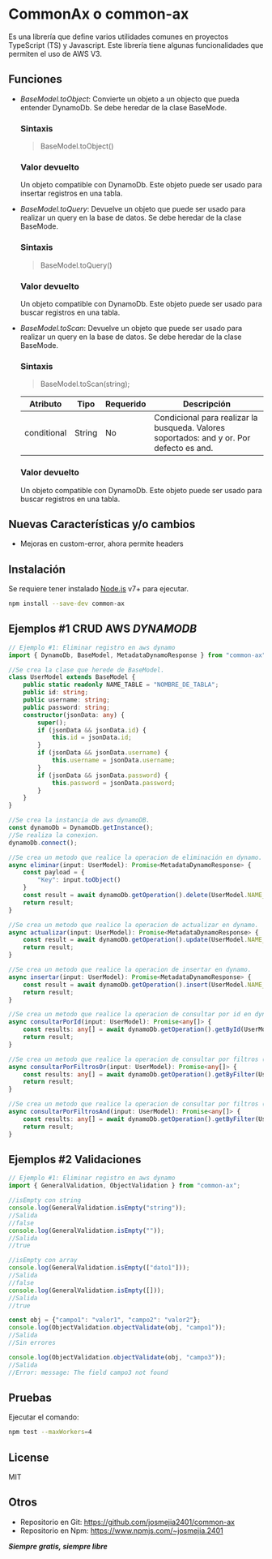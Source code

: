 # CommonAx o common-ax
Es una librería que define varios utilidades comunes en proyectos TypeScript (TS) y Javascript. Este librería tiene algunas funcionalidades que permiten el uso de AWS V3.

## Funciones
- _BaseModel.toObject_: Convierte un objeto a un objecto que pueda entender DynamoDb. Se debe heredar de la clase BaseMode.

    ### Sintaxis
    > BaseModel.toObject()

    ### Valor devuelto
    Un objeto compatible con DynamoDb. Este objeto puede ser usado para insertar registros en una tabla.

- _BaseModel.toQuery_: Devuelve un objeto que puede ser usado para realizar un query en la base de datos. Se debe heredar de la clase BaseMode.

    ### Sintaxis
    > BaseModel.toQuery()

    ### Valor devuelto
    Un objeto compatible con DynamoDb. Este objeto puede ser usado para buscar registros en una tabla.

- _BaseModel.toScan_: Devuelve un objeto que puede ser usado para realizar un query en la base de datos. Se debe heredar de la clase BaseMode.

    ### Sintaxis
    > BaseModel.toScan(string);

    | Atributo | Tipo | Requerido  | Descripción |
    | ------ | ------ | ------ | ------ |
    | conditional | String | No | Condicional para realizar la busqueda. Valores soportados: and y or. Por defecto es and. |

    ### Valor devuelto
    Un objeto compatible con DynamoDb. Este objeto puede ser usado para buscar registros en una tabla.

## Nuevas Características y/o cambios
- Mejoras en custom-error, ahora permite headers

## Instalación
Se requiere tener instalado [Node.js](https://nodejs.org/) v7+ para ejecutar.

```sh
npm install --save-dev common-ax
```

## Ejemplos #1 CRUD AWS _DYNAMODB_
```ts
// Ejemplo #1: Eliminar registro en aws dynamo
import { DynamoDb, BaseModel, MetadataDynamoResponse } from "common-ax";

//Se crea la clase que herede de BaseModel.
class UserModel extends BaseModel {
    public static readonly NAME_TABLE = "NOMBRE_DE_TABLA";
    public id: string;
    public username: string;
    public password: string;
    constructor(jsonData: any) {
        super();
        if (jsonData && jsonData.id) {
            this.id = jsonData.id;
        }
        if (jsonData && jsonData.username) {
            this.username = jsonData.username;
        }
        if (jsonData && jsonData.password) {
            this.password = jsonData.password;
        }
    }
}

//Se crea la instancia de aws dynamoDB.
const dynamoDb = DynamoDb.getInstance();
//Se realiza la conexion.
dynamoDb.connect();

//Se crea un metodo que realice la operacion de eliminación en dynamo.
async eliminar(input: UserModel): Promise<MetadataDynamoResponse> {
    const payload = {
        "Key": input.toObject()
    }
    const result = await dynamoDb.getOperation().delete(UserModel.NAME_TABLE, payload) as MetadataDynamoResponse;
    return result;
}

//Se crea un metodo que realice la operacion de actualizar en dynamo.
async actualizar(input: UserModel): Promise<MetadataDynamoResponse> {
    const result = await dynamoDb.getOperation().update(UserModel.NAME_TABLE, input.toUpdate()) as MetadataDynamoResponse;
    return result;
}

//Se crea un metodo que realice la operacion de insertar en dynamo.
async insertar(input: UserModel): Promise<MetadataDynamoResponse> {
    const result = await dynamoDb.getOperation().insert(UserModel.NAME_TABLE, input.toObject()) as MetadataDynamoResponse;
    return result;
}

//Se crea un metodo que realice la operacion de consultar por id en dynamo.
async consultarPorId(input: UserModel): Promise<any[]> {
    const results: any[] = await dynamoDb.getOperation().getById(UserModel.NAME_TABLE, input.toQuery());
    return result;
}

//Se crea un metodo que realice la operacion de consultar por filtros (or) en dynamo.
async consultarPorFiltrosOr(input: UserModel): Promise<any[]> {
    const results: any[] = await dynamoDb.getOperation().getByFilter(UserModel.NAME_TABLE, input.toDynamoScan('or'));
    return result;
}

//Se crea un metodo que realice la operacion de consultar por filtros (and) en dynamo.
async consultarPorFiltrosAnd(input: UserModel): Promise<any[]> {
    const results: any[] = await dynamoDb.getOperation().getByFilter(UserModel.NAME_TABLE, input.toDynamoScan('and'));
    return result;
}
```

## Ejemplos #2 Validaciones
```ts
// Ejemplo #1: Eliminar registro en aws dynamo
import { GeneralValidation, ObjectValidation } from "common-ax";

//isEmpty con string
console.log(GeneralValidation.isEmpty("string"));
//Salida
//false
console.log(GeneralValidation.isEmpty(""));
//Salida
//true

//isEmpty con array
console.log(GeneralValidation.isEmpty(["dato1"]));
//Salida
//false
console.log(GeneralValidation.isEmpty([]));
//Salida
//true

const obj = {"campo1": "valor1", "campo2": "valor2"};
console.log(ObjectValidation.objectValidate(obj, "campo1"));
//Salida
//Sin errores

console.log(ObjectValidation.objectValidate(obj, "campo3"));
//Salida
//Error: message: The field campo3 not found

```

## Pruebas
Ejecutar el comando:

```sh
npm test --maxWorkers=4
```

## License
MIT

## Otros
- Repositorio en Git: https://github.com/josmejia2401/common-ax
- Repositorio en Npm: https://www.npmjs.com/~josmejia.2401

**_Siempre gratis, siempre libre_**